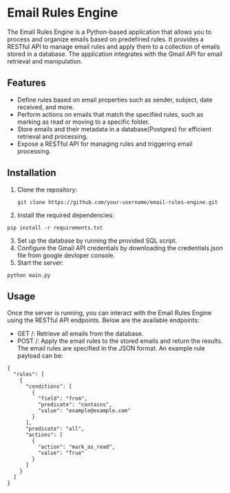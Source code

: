 # Email Rules Engine

The Email Rules Engine is a Python-based application that allows you to process and organize emails based on predefined rules. It provides a RESTful API to manage email rules and apply them to a collection of emails stored in a database. The application integrates with the Gmail API for email retrieval and manipulation.

## Features

- Define rules based on email properties such as sender, subject, date received, and more.
- Perform actions on emails that match the specified rules, such as marking as read or moving to a specific folder.
- Store emails and their metadata in a database(Postgres) for efficient retrieval and processing.
- Expose a RESTful API for managing rules and triggering email processing.

## Installation

1. Clone the repository:
   ```
   git clone https://github.com/your-username/email-rules-engine.git
   ```
2. Install the required dependencies:
  ```
  pip install -r requirements.txt
  ```
3. Set up the database by running the provided SQL script.
4. Configure the Gmail API credentials by downloading the credentials.json file from google devloper console.
5. Start the server:
  ```
  python main.py
  ```
  
## Usage

Once the server is running, you can interact with the Email Rules Engine using the RESTful API endpoints. Below are the available endpoints:

- GET /: Retrieve all emails from the database.
- POST /: Apply the email rules to the stored emails and return the results.
The email rules are specified in the JSON format. An example rule payload can be:

```
{
  "rules": [
    {
      "conditions": [
        {
          "field": "from",
          "predicate": "contains",
          "value": "example@example.com"
        }
      ],
      "predicate": "all",
      "actions": [
        {
          "action": "mark_as_read",
          "value": "True"
        }
      ]
    }
  ]
}
```


